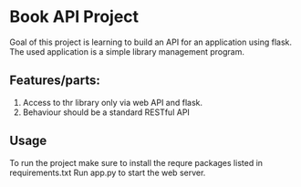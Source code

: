 # Book API Project

Goal of this project is learning to build an API for an application using flask.
The used application is a simple library management program.

## Features/parts: 
1. Access to thr library only via web API and flask.
2. Behaviour should be a standard RESTful API

## Usage
To run the project make sure to install the requre packages listed in requirements.txt
Run app.py to start the web server.
